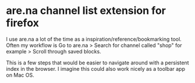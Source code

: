 # are.na channel list extension for firefox

I use are.na a lot of the time as a inspiration/reference/bookmarking tool. Often my workflow is Go to are.na > Search for channel called "shop" for example > Scroll through saved blocks.

This is a few steps that would be easier to navigate around with a persistent index in the browser. I imagine this could also work nicely as a toolbar app on Mac OS.
